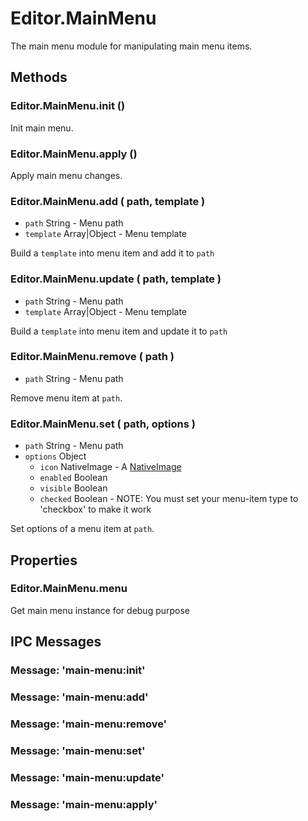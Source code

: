 # Editor.MainMenu

The main menu module for manipulating main menu items.

## Methods

### Editor.MainMenu.init ()

Init main menu.

### Editor.MainMenu.apply ()

Apply main menu changes.

### Editor.MainMenu.add ( path, template )

  - `path` String - Menu path
  - `template` Array|Object - Menu template

Build a `template` into menu item and add it to `path`

### Editor.MainMenu.update ( path, template )

  - `path` String - Menu path
  - `template` Array|Object - Menu template

Build a `template` into menu item and update it to `path`

### Editor.MainMenu.remove ( path )

  - `path` String - Menu path

Remove menu item at `path`.

### Editor.MainMenu.set ( path, options )

  - `path` String - Menu path
  - `options` Object
    - `icon` NativeImage - A [NativeImage](http://electron.atom.io/docs/api/native-image/)
    - `enabled` Boolean
    - `visible` Boolean
    - `checked` Boolean - NOTE: You must set your menu-item type to 'checkbox' to make it work

Set options of a menu item at `path`.

## Properties

### Editor.MainMenu.menu

Get main menu instance for debug purpose

## IPC Messages

### Message: 'main-menu:init'

### Message: 'main-menu:add'

### Message: 'main-menu:remove'

### Message: 'main-menu:set'

### Message: 'main-menu:update'

### Message: 'main-menu:apply'

